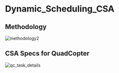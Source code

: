 # Dynamic_Scheduling_CSA
## Methodology

![methodology2](https://github.com/SunandanAdhikary/DynamicSchedulingCSA/assets/6061264/83631571-3deb-4ee3-991d-8d2da1a2ad01)

## CSA Specs for QuadCopter

![qc_task_details](https://github.com/SunandanAdhikary/DynamicSchedulingCSA/assets/6061264/1331bd76-fd37-4341-aecf-3001e5253497)
